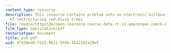 ```yaml
---
content_type: resource
description: This resource contains problem sets on electronic billboard and cost
  of restructuring red-black trees
file: /media/https%3A/open-learning-course-data-rc.s3.amazonaws.com/6-046j-introduction-to-algorithms-sma-5503-fall-2005/9f428ed07132962154884542162a29e5_ps6.pdf
file_type: application/pdf
resourcetype: Document
title: ps6.pdf
uid: 9f428ed0-7132-9621-5488-4542162a29e5
---
```

